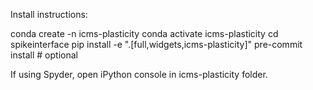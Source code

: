 Install instructions:

conda create -n icms-plasticity
conda activate icms-plasticity
cd spikeinterface
pip install -e ".[full,widgets,icms-plasticity]"
pre-commit install # optional

If using Spyder, open iPython console in icms-plasticity folder.
